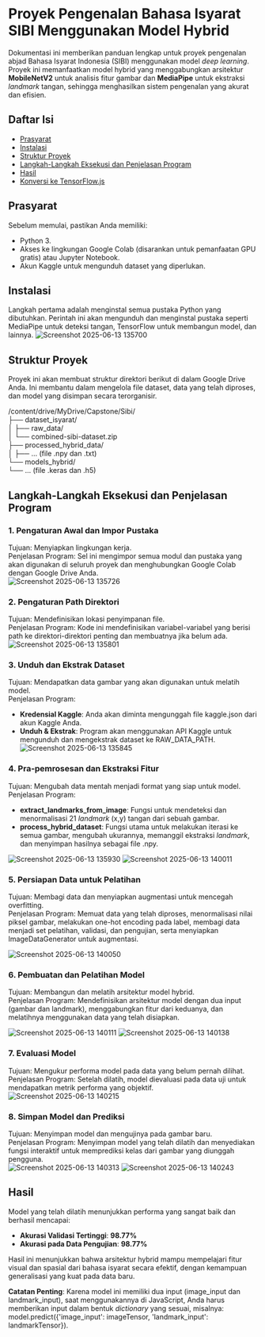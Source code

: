 # **Proyek Pengenalan Bahasa Isyarat SIBI Menggunakan Model Hybrid**

Dokumentasi ini memberikan panduan lengkap untuk proyek pengenalan abjad Bahasa Isyarat Indonesia (SIBI) menggunakan model *deep learning*. Proyek ini memanfaatkan model hybrid yang menggabungkan arsitektur **MobileNetV2** untuk analisis fitur gambar dan **MediaPipe** untuk ekstraksi *landmark* tangan, sehingga menghasilkan sistem pengenalan yang akurat dan efisien.

## **Daftar Isi**

* [Prasyarat](#bookmark=id.dcvbupikkde3)  
* [Instalasi](#bookmark=id.7bxghgibv51t)  
* [Struktur Proyek](#bookmark=id.pk0vm25g6yct)  
* [Langkah-Langkah Eksekusi dan Penjelasan Program](#bookmark=id.9p7oa74f1l4q)  
* [Hasil](#bookmark=id.pw0pqt1wcocs)  
* [Konversi ke TensorFlow.js](#bookmark=id.utc3ahg3dvor)

## **Prasyarat**

Sebelum memulai, pastikan Anda memiliki:

* Python 3\.  
* Akses ke lingkungan Google Colab (disarankan untuk pemanfaatan GPU gratis) atau Jupyter Notebook.  
* Akun Kaggle untuk mengunduh dataset yang diperlukan.

## **Instalasi**

Langkah pertama adalah menginstal semua pustaka Python yang dibutuhkan. Perintah ini akan mengunduh dan menginstal pustaka seperti MediaPipe untuk deteksi tangan, TensorFlow untuk membangun model, dan lainnya.
![Screenshot 2025-06-13 135700](https://github.com/user-attachments/assets/336d1532-8267-43df-ad48-6f4d1b32e425)


## **Struktur Proyek**

Proyek ini akan membuat struktur direktori berikut di dalam Google Drive Anda. Ini membantu dalam mengelola file dataset, data yang telah diproses, dan model yang disimpan secara terorganisir.

/content/drive/MyDrive/Capstone/Sibi/  
├── dataset\_isyarat/  
│   ├── raw\_data/  
│   └── combined-sibi-dataset.zip  
├── processed\_hybrid\_data/  
│   ├── ... (file .npy dan .txt)  
└── models\_hybrid/  
    └── ... (file .keras dan .h5)

## **Langkah-Langkah Eksekusi dan Penjelasan Program**

### **1\. Pengaturan Awal dan Impor Pustaka**

Tujuan: Menyiapkan lingkungan kerja.  
Penjelasan Program: Sel ini mengimpor semua modul dan pustaka yang akan digunakan di seluruh proyek dan menghubungkan Google Colab dengan Google Drive Anda.  
![Screenshot 2025-06-13 135726](https://github.com/user-attachments/assets/12f8d50d-b592-4281-a7f8-4c4cfb9a8fe4)


### **2\. Pengaturan Path Direktori**

Tujuan: Mendefinisikan lokasi penyimpanan file.  
Penjelasan Program: Kode ini mendefinisikan variabel-variabel yang berisi path ke direktori-direktori penting dan membuatnya jika belum ada.  
![Screenshot 2025-06-13 135801](https://github.com/user-attachments/assets/096019cd-3459-4ee6-be71-e475cac39edb)

### **3\. Unduh dan Ekstrak Dataset**

Tujuan: Mendapatkan data gambar yang akan digunakan untuk melatih model.  
Penjelasan Program:

* **Kredensial Kaggle**: Anda akan diminta mengunggah file kaggle.json dari akun Kaggle Anda.  
* **Unduh & Ekstrak**: Program akan menggunakan API Kaggle untuk mengunduh dan mengekstrak dataset ke RAW\_DATA\_PATH.
![Screenshot 2025-06-13 135845](https://github.com/user-attachments/assets/2347be29-eef9-49b2-9766-812965889394)


### **4\. Pra-pemrosesan dan Ekstraksi Fitur**

Tujuan: Mengubah data mentah menjadi format yang siap untuk model.  
Penjelasan Program:

* **extract\_landmarks\_from\_image**: Fungsi untuk mendeteksi dan menormalisasi 21 *landmark* (x,y) tangan dari sebuah gambar.  
* **process\_hybrid\_dataset**: Fungsi utama untuk melakukan iterasi ke semua gambar, mengubah ukurannya, memanggil ekstraksi *landmark*, dan menyimpan hasilnya sebagai file .npy.
  
![Screenshot 2025-06-13 135930](https://github.com/user-attachments/assets/440d328f-80ae-41c9-b7aa-981fd5f43cf6)
![Screenshot 2025-06-13 140011](https://github.com/user-attachments/assets/256dcc8d-45ce-419e-9a5c-51180169c512)



### **5\. Persiapan Data untuk Pelatihan**

Tujuan: Membagi data dan menyiapkan augmentasi untuk mencegah overfitting.  
Penjelasan Program: Memuat data yang telah diproses, menormalisasi nilai piksel gambar, melakukan one-hot encoding pada label, membagi data menjadi set pelatihan, validasi, dan pengujian, serta menyiapkan ImageDataGenerator untuk augmentasi.  

![Screenshot 2025-06-13 140050](https://github.com/user-attachments/assets/1fef9a79-ebd0-42a4-b149-ed6cead0b658)

### **6\. Pembuatan dan Pelatihan Model**

Tujuan: Membangun dan melatih arsitektur model hybrid.  
Penjelasan Program: Mendefinisikan arsitektur model dengan dua input (gambar dan landmark), menggabungkan fitur dari keduanya, dan melatihnya menggunakan data yang telah disiapkan.  

![Screenshot 2025-06-13 140111](https://github.com/user-attachments/assets/106ead9c-0b1b-4380-9661-6ed564fc6489)
![Screenshot 2025-06-13 140138](https://github.com/user-attachments/assets/f4f11e99-f6c3-4b98-80db-1b716a70f12e)


### **7\. Evaluasi Model**

Tujuan: Mengukur performa model pada data yang belum pernah dilihat.  
Penjelasan Program: Setelah dilatih, model dievaluasi pada data uji untuk mendapatkan metrik performa yang objektif.  
![Screenshot 2025-06-13 140215](https://github.com/user-attachments/assets/0adc8014-86d6-4e0e-a4db-f3e087de1588)


### **8\. Simpan Model dan Prediksi**

Tujuan: Menyimpan model dan mengujinya pada gambar baru.  
Penjelasan Program: Menyimpan model yang telah dilatih dan menyediakan fungsi interaktif untuk memprediksi kelas dari gambar yang diunggah pengguna.  
![Screenshot 2025-06-13 140313](https://github.com/user-attachments/assets/b1229c0c-5fc1-4906-b254-51bbda487b11)
![Screenshot 2025-06-13 140243](https://github.com/user-attachments/assets/2c2e9c51-d135-413e-87d3-8ec0f8e2dee2)


## **Hasil**

Model yang telah dilatih menunjukkan performa yang sangat baik dan berhasil mencapai:

* **Akurasi Validasi Tertinggi**: **98.77%**  
* **Akurasi pada Data Pengujian**: **98.77%**

Hasil ini menunjukkan bahwa arsitektur hybrid mampu mempelajari fitur visual dan spasial dari bahasa isyarat secara efektif, dengan kemampuan generalisasi yang kuat pada data baru.

**Catatan Penting**: Karena model ini memiliki dua input (image\_input dan landmark\_input), saat menggunakannya di JavaScript, Anda harus memberikan input dalam bentuk *dictionary* yang sesuai, misalnya: model.predict({'image\_input': imageTensor, 'landmark\_input': landmarkTensor}).
